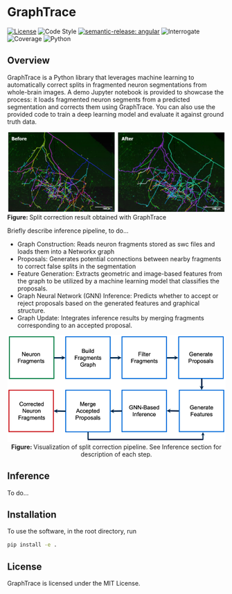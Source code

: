 # GraphTrace

[![License](https://img.shields.io/badge/license-MIT-brightgreen)](LICENSE)
![Code Style](https://img.shields.io/badge/code%20style-black-black)
[![semantic-release: angular](https://img.shields.io/badge/semantic--release-angular-e10079?logo=semantic-release)](https://github.com/semantic-release/semantic-release)
![Interrogate](https://img.shields.io/badge/interrogate-37.5%25-red)
![Coverage](https://img.shields.io/badge/coverage-100%25-brightgreen?logo=codecov)
![Python](https://img.shields.io/badge/python->=3.7-blue?logo=python)

## Overview

GraphTrace is a Python library that leverages machine learning to automatically correct splits in fragmented neuron segmentations from whole-brain images. A demo Jupyter notebook is provided to showcase the process: it loads fragmented neuron segments from a predicted segmentation and corrects them using GraphTrace. You can also use the provided code to train a deep learning model and evaluate it against ground truth data.

<p>
  <img src="imgs/result.png" width="900" alt="">
  <br>
   <b> Figure: </b>Split correction result obtained with GraphTrace
</p>

Briefly describe inference pipeline, to do...

- Graph Construction: Reads neuron fragments stored as swc files and loads them into a Networkx graph
- Proposals: Generates potential connections between nearby fragments to correct false splits in the segmentation
- Feature Generation: Extracts geometric and image-based features from the graph to be utilized by a machine learning model that classifies the proposals.
- Graph Neural Network (GNN) Inference: Predicts whether to accept or reject proposals based on the generated features and graphical structure.
- Graph Update: Integrates inference results by merging fragments corresponding to an accepted proposal.

<p align="center">
  <img src="imgs/pipeline.png" width="700" alt="pipeline">
    <br>
  <b> Figure: </b>Visualization of split correction pipeline. See Inference section for description of each step.
</p>

## Inference

To do...

## Installation
To use the software, in the root directory, run
```bash
pip install -e .
```

## License
GraphTrace is licensed under the MIT License.
